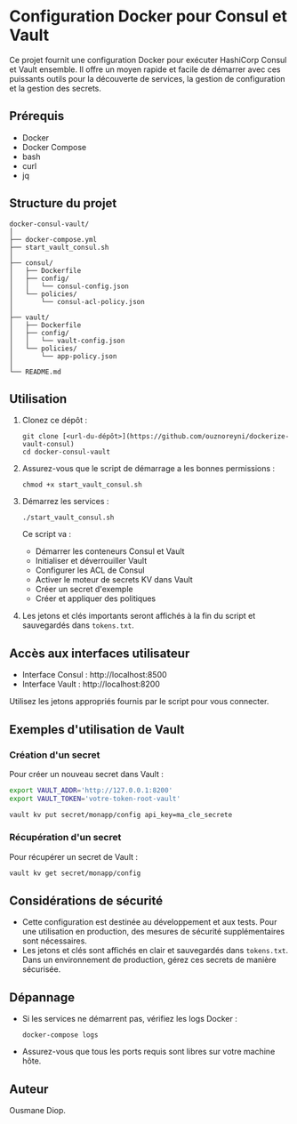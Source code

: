 # Configuration Docker pour Consul et Vault

Ce projet fournit une configuration Docker pour exécuter HashiCorp Consul et Vault ensemble. Il offre un moyen rapide et facile de démarrer avec ces puissants outils pour la découverte de services, la gestion de configuration et la gestion des secrets.

## Prérequis

- Docker
- Docker Compose
- bash
- curl
- jq

## Structure du projet

```
docker-consul-vault/
│
├── docker-compose.yml
├── start_vault_consul.sh
│
├── consul/
│   ├── Dockerfile
│   ├── config/
│   │   └── consul-config.json
│   └── policies/
│       └── consul-acl-policy.json
│
├── vault/
│   ├── Dockerfile
│   ├── config/
│   │   └── vault-config.json
│   └── policies/
│       └── app-policy.json
│
└── README.md
```

## Utilisation

1. Clonez ce dépôt :
   ```
   git clone [<url-du-dépôt>](https://github.com/ouznoreyni/dockerize-vault-consul)
   cd docker-consul-vault
   ```

2. Assurez-vous que le script de démarrage a les bonnes permissions :
   ```
   chmod +x start_vault_consul.sh
   ```

3. Démarrez les services :
   ```
   ./start_vault_consul.sh
   ```

   Ce script va :
   - Démarrer les conteneurs Consul et Vault
   - Initialiser et déverrouiller Vault
   - Configurer les ACL de Consul
   - Activer le moteur de secrets KV dans Vault
   - Créer un secret d'exemple
   - Créer et appliquer des politiques

4. Les jetons et clés importants seront affichés à la fin du script et sauvegardés dans `tokens.txt`.

## Accès aux interfaces utilisateur

- Interface Consul : http://localhost:8500
- Interface Vault : http://localhost:8200

Utilisez les jetons appropriés fournis par le script pour vous connecter.

## Exemples d'utilisation de Vault

### Création d'un secret

Pour créer un nouveau secret dans Vault :

```bash
export VAULT_ADDR='http://127.0.0.1:8200'
export VAULT_TOKEN='votre-token-root-vault'

vault kv put secret/monapp/config api_key=ma_cle_secrete
```

### Récupération d'un secret

Pour récupérer un secret de Vault :

```bash
vault kv get secret/monapp/config
```

## Considérations de sécurité

- Cette configuration est destinée au développement et aux tests. Pour une utilisation en production, des mesures de sécurité supplémentaires sont nécessaires.
- Les jetons et clés sont affichés en clair et sauvegardés dans `tokens.txt`. Dans un environnement de production, gérez ces secrets de manière sécurisée.

## Dépannage

- Si les services ne démarrent pas, vérifiez les logs Docker :
  ```
  docker-compose logs
  ```
- Assurez-vous que tous les ports requis sont libres sur votre machine hôte.

## Auteur
Ousmane Diop.
